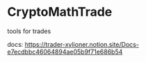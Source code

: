 # CryptoMathTrade
tools for trades

docs: https://trader-xylioner.notion.site/Docs-e7ecdbbc46064894ae05b9f71e686b54
